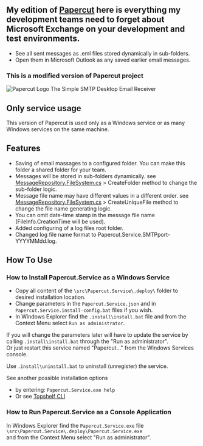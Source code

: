 ## My edition of [Papercut](https://github.com/ChangemakerStudios/Papercut) here is everything my development teams need to forget about Microsoft Exchange on your development and test environments.
* See all sent messages as .eml files stored dynamically in sub-folders.
* Open them in Microsoft Outlook as any saved earlier email messages.

### This is a modified version of Papercut project
![Papercut Logo](https://raw.githubusercontent.com/ChangemakerStudios/Papercut/develop/graphics/PapercutLogo.png)
The Simple SMTP Desktop Email Receiver

## Only service usage
This version of Papercut is used only as a Windows service or as many Windows services on the same machine.

## Features
* Saving of email massages to a configured folder. You can make this folder a shared folder for your team.
* Messages will be stored in sub-folders dynamically.
  see [MessageRepository.FileSystem.cs](https://github.com/it3xl/Papercut/blob/service-only-usage/src/Papercut.Message/MessageRepository.FileSystem.cs) > CreateFolder method to change the sub-folder logic.
* Message file name may have different values in a different order.
  see [MessageRepository.FileSystem.cs](https://github.com/it3xl/Papercut/blob/service-only-usage/src/Papercut.Message/MessageRepository.FileSystem.cs) > CreateUniqueFile method to change the file name generating logic.
* You can omit date-time stamp in the message file name (FileInfo.CreationTime will be used).
* Added configuring of a log files root folder.
* Changed log file name format to Papercut.Service.SMTPport-YYYYMMdd.log.

## How To Use

### How to Install Papercut.Service as a Windows Service

* Copy all content of the `\src\Papercut.Service\.deploy\` folder to desired installation location.
* Change parameters in the `Papercut.Service.json` and in `Papercut.Service.install-config.bat` files if you wish.
* In Windows Explorer find the `.install\install.bat` file and from the Context Menu select `Run as administrator`.

If you will change the parameters later will have to update the service by calling `.install\install.bat` through the "Run as administrator".  
Or just restart this service named "Papercut..." from the Windows Services console.

Use `.install\uninstall.bat` to uninstall (unregister) the service.

See another possible installation options
* by entering: `Papercut.Service.exe help`
* Or see [Topshelf CLI](https://topshelf.readthedocs.io/en/latest/overview/commandline.html)

### How to Run Papercut.Service as a Console Application

In Windows Explorer find the `Papercut.Service.exe` file  
`\src\Papercut.Service\.deploy\Papercut.Service.exe`  
and from the Context Menu select "Run as administrator".
